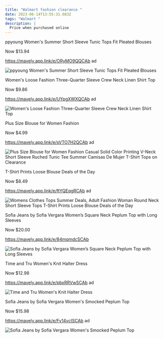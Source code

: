 ```yaml
---
title: "Walmart fashion clearance "
date: 2023-06-14T13:55:31.683Z
tags: "Walmart "
description: |
  Price when purchased online
---
```

ppyoung Women's Summer Short Sleeve Tunic Tops Fit Pleated Blouses

Now $13.94

https://mavely.app.link/e/ORyMO9QQCAb ad

![ppyoung Women's Summer Short Sleeve Tunic Tops Fit Pleated Blouses](https://i5.walmartimages.com/asr/b4de5281-f606-4149-ae28-375627226b05.db8cf126c47c3a362ff806d8ac6878d3.jpeg?odnHeight=612&odnWidth=612&odnBg=FFFFFF)

Women's Loose Fashion Three-Quarter Sleeve Crew Neck Linen Shirt Top

Now $9.86

https://mavely.app.link/e/UYpgXWXQCAb ad

![Women's Loose Fashion Three-Quarter Sleeve Crew Neck Linen Shirt Top](https://i5.walmartimages.com/asr/6adac975-a9a3-4923-8911-55a83e8d3280.5ec9126c3a76b727def7d68cc405a9c6.jpeg?odnHeight=612&odnWidth=612&odnBg=FFFFFF)

Plus Size Blouse for Women Fashion

Now $4.99

https://mavely.app.link/e/sVTO7H2QCAb ad

![ Plus Size Blouse for Women Fashion Casual Solid Color Printing V-Neck Short Sleeve Ruched Tunic Tee Summer Camisas De Mujer T-Shirt Tops on Clearance](https://i5.walmartimages.com/asr/d6391053-10d8-4a83-8267-640971117611.3327a2351b3b6cd17d6bb05f86674206.jpeg?odnHeight=612&odnWidth=612&odnBg=FFFFFF)

T-Shirt Prints Loose Blouse Deals of the Day

Now $8.49

https://mavely.app.link/e/ftYQEqgRCAb ad

![Womens Clothes Tops Summer Deals, Adult Fashion Woman Round Neck Short Sleeve Tops T-Shirt Prints Loose Blouse Deals of the Day](https://i5.walmartimages.com/asr/b0490316-eacd-4407-9ec9-20a0cfee9903.783c6793495cc4ba419bd94f6ea410ce.jpeg?odnHeight=612&odnWidth=612&odnBg=FFFFFF)

Sofia Jeans by Sofia Vergara Women’s Square Neck Peplum Top with Long Sleeves

Now $20.00

https://mavely.app.link/e/84mqmdcSCAb



![Sofia Jeans by Sofia Vergara Women’s Square Neck Peplum Top with Long Sleeves](https://i5.walmartimages.com/asr/8ae26f10-bbc8-47cf-bb47-68339c3fba81.e4702a3422267bd50cbfab84101a3f2f.jpeg?odnHeight=612&odnWidth=612&odnBg=FFFFFF)

Time and Tru Women's Knit Halter Dress

Now $12.98

https://mavely.app.link/e/pbxRRVwSCAb ad

![Time and Tru Women's Knit Halter Dress](https://i5.walmartimages.com/asr/9b9d9746-9f32-4a36-b9f9-2ef9ad8ae8bd.0cfdbcf32cb5c199efadfd5be821a3f5.jpeg?odnHeight=612&odnWidth=612&odnBg=FFFFFF)

Sofia Jeans by Sofia Vergara Women's Smocked Peplum Top

Now $15.98

https://mavely.app.link/e/Fv14vcISCAb ad

![Sofia Jeans by Sofia Vergara Women's Smocked Peplum Top](https://i5.walmartimages.com/asr/928cfb96-db74-4139-b000-063b6ffbf402.c484807e9b4127a5c41275570682a4b6.jpeg)

<!--EndFragment-->